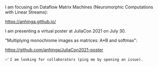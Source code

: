 I am focusing on Dataflow Matrix Machines (Neuromorphic Computations with Linear Streams):

https://anhinga.github.io/

I am presenting a virtual poster at JuliaCon 2021 on July 30.

"Multiplying monochrome images as matrices: A*B and softmax":

https://github.com/anhinga/JuliaCon2021-poster

✅ `I am looking for collaborators (ping me by opening an issue).`


<!--
**anhinga/anhinga** is a ✨ _special_ ✨ repository because its `README.md` (this file) appears on your GitHub profile.

Here are some ideas to get you started:

- 🔭 I’m currently working on ...
- 🌱 I’m currently learning ...
- 👯 I’m looking to collaborate on ...
- 🤔 I’m looking for help with ...
- 💬 Ask me about ...
- 📫 How to reach me: ...
- 😄 Pronouns: ...
- ⚡ Fun fact: ...
-->
